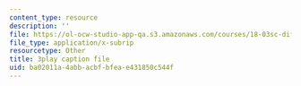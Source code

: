 ```yaml
---
content_type: resource
description: ''
file: https://ol-ocw-studio-app-qa.s3.amazonaws.com/courses/18-03sc-differential-equations-fall-2011/ba02011a4abbacbfbfeae431850c544f_sZ2qulI6GEk.srt
file_type: application/x-subrip
resourcetype: Other
title: 3play caption file
uid: ba02011a-4abb-acbf-bfea-e431850c544f
---
```

